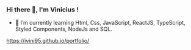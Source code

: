 ### Hi there 👋, I'm Vinicius !
  
  
- 🌱 I’m currently learning Html, Css, JavaScript, ReactJS, TypeScript, Styled Components, NodeJs and SQL.


https://ivini95.github.io/portfolio/
